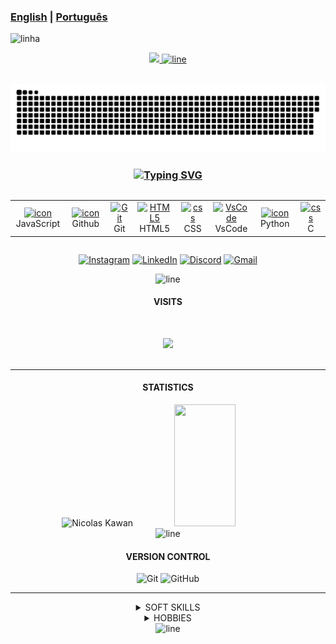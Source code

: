 <!--Tradutor-->
### **[English](  https://github.com/DevNicolask/DevNicolask/blob/main/README.md)** | [Portugu&ecirc;s](https://github.com/DevNicolask/DevNicolask/blob/main/README_pt_br.md)
<!-- LINE -->
<img src="https://user-images.githubusercontent.com/73097560/115834477-dbab4500-a447-11eb-908a-139a6edaec5c.gif" alt = linha ><br>

<!-- APRESENTATION -->
<p align="center">
  <a href="https://github.com/DevNicolask/">
    <img src="https://readme-typing-svg.herokuapp.com/?font=Righteous&size=35&color=FFFFFF110&center=true&vCenter=true&width=650&height=90&duration=4000&lines=Computer+Science+Student...;+Software+developer..."/>
    <img src="https://user-images.githubusercontent.com/73097560/115834477-dbab4500-a447-11eb-908a-139a6edaec5c.gif" alt="line"><br><br>
  </a>
</p>

<!-- SNAKE GAME -->
<p align="center">
  <a href=https://github.com/DevNicolask><img src="contributions.svg"></a>
</p>

<!-- TECHNOLOGIES -->
<h3 align="center">
  <a href="https://github.com/DevNicolask/">
    <img src="https://readme-typing-svg.demolab.com?font=Fira+Code&weight=500&size=25&pause=0&duration=4000&color=FF00FF&center=true&width=700&lines=Technologies;Technologies" alt="Typing SVG" />
  </a>
</h3>

</p>
<div style="display: flex; align-items: flex-start; align: center">
<table align="center">
  <tr>
    <td align="center" width="96">
      <a href="https://github.com/DevNicolask/">
        <img src="https://techstack-generator.vercel.app/js-icon.svg" alt="icon" width="40" height="40" />
      </a><br>JavaScript
    </td>
    <td align="center" width="96">
      <a href="https://github.com/DevNicolask/">
        <img src="https://techstack-generator.vercel.app/github-icon.svg" alt="icon" width="40" height="40" />
      </a><br>Github
    </td>
    <td align="center" width="96">
      <a href="https://github.com/DevNicolask/">
        <img src="https://user-images.githubusercontent.com/25181517/192108372-f71d70ac-7ae6-4c0d-8395-51d8870c2ef0.png" width="40" height="40" alt="Git" />
      </a><br>Git
    </td>
    <td align="center"  width="96">
      <a href="https://github.com/DevNicolask/">
        <img src="https://skillicons.dev/icons?i=html" width="40" height="40" alt="HTML5" />
      </a><br>HTML5
    </td>
    <td align="center" width="96">
      <a href="https://github.com/DevNicolask/">
        <img src="https://skillicons.dev/icons?i=css" width="40" height="40" alt="css" />
      </a><br>CSS
    </td>
    <td align="center" width="96">
      <a href="https://github.com/DevNicolask/">
        <img src="https://skillicons.dev/icons?i=vscode" width="40" height="40" alt="VsCode" />
      </a><br>VsCode
    </td>
    <td align="center" width="96">
      <a href="https://github.com/DevNicolask/">
        <img src="https://techstack-generator.vercel.app/python-icon.svg" alt="icon" width="40" height="40" />
      </a><br>Python
    </td>
    <td align="center" width="96">
      <a href="https://github.com/DevNicolask/">
        <img src="https://skillicons.dev/icons?i=c" width="40" height="40" alt="css" />
      </a><br>C
    </td>
  </tr>
</table>
<br><br>
</div>

<!-- CONTACT -->
<div align="center">

  [![Instagram](https://img.shields.io/badge/Instagram-%23E4405F.svg?logo=Instagram&logoColor=white)](https://www.instagram.com/dev.nicolask/)
  [![LinkedIn](https://img.shields.io/badge/LinkedIn-%230077B5.svg?logo=linkedin&logoColor=white)](https://www.linkedin.com/in/n%C3%ADcolas-kawan-06ab3a2a5/)
  [![Discord](https://img.shields.io/badge/Discord-%237289DA.svg?logo=discord&logoColor=white)](https://discordapp.com/users/dev.nick_57071)
  [![Gmail](https://img.shields.io/badge/Gmail-%23ea4325.svg?logo=Gmail&logoColor=white)](https://mail.google.com/mail/u/1/#sent?compose=CllgCJqbQBpcJbFmWZtJHnhGCGzwlKwJQMlmdCctbtknXBvTLrcQRmqLjlLCzVJtGLWsTBpltHL)
</div>

<!-- LINE -->
<div align="center">
  <img src="https://user-images.githubusercontent.com/73097560/115834477-dbab4500-a447-11eb-908a-139a6edaec5c.gif" alt="line">
</div>

<!-- VISITS -->
<div align="center">
  <h4>VISITS</h4><br>

  <img src="https://profile-counter.glitch.me/DevNicolask/count.svg"/><br><br>
</div>

---
<!-- STATUS -->
<div align="center" alt="STATISTICS">
  <h4>STATISTICS</h4>
  <img width="55%" height="195px" src="https://bad-apple-github-readme.vercel.app/api?username=DevNicolask&show_bg=1&count_private=true&hide_border=true&show_icons=true&title_color=00FF100&icon_color=70a5fd&text_color=FFFFFF&bg_color=0d1117&hide_title=false&locale=pt-br" alt="Nicolas Kawan"/>
  <img width="44%" height="195px" src="https://github-readme-stats.vercel.app/api/top-langs/?username=DevNicolasK&layout=compact&hide_border=true&title_color=FFFFFF100&text_color=FFFFFF&bg_color=0d1117"/>
</div>

<!-- LINE -->
<div align="center">
  <img src="https://user-images.githubusercontent.com/73097560/115834477-dbab4500-a447-11eb-908a-139a6edaec5c.gif" alt="line">
</div>

<!-- VERSION CONTROL -->
<div align="center">
  <h4> VERSION CONTROL</h4>

  ![Git](https://img.shields.io/badge/-Git-000?style=for-the-badge&logo=git)
  ![GitHub](https://img.shields.io/badge/-GitHub-000?style=for-the-badge&logo=github)
</div>

---
<!-- SKILLS AND HOBBIES -->
<div align="center">
<details>
  <summary>SOFT SKILLS</summary><br>

  Self-taught.<br>
  Problem-solving skills.<br>
  Teamwork skills.<br>
  Good communication skills.<br>
  Creative thinking.<br>
  Organizational skills.<br>
</details>
</div>

<div align="center">
<details>
  <summary>HOBBIES</summary>
  
  🖌️ Drawing |
  📚 Studying and learning |
  🎮 Playing games |
  🎧 Listening to music
</details>
</div>

<!-- LINE -->
<div align="center">
  <img src="https://user-images.githubusercontent.com/73097560/115834477-dbab4500-a447-11eb-908a-139a6edaec5c.gif" alt="line">
</div>
